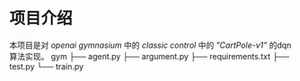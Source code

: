 # 项目介绍
本项目是对 *openai gymnasium* 中的 *classic control* 中的 *"CartPole-v1"* 的dqn算法实现。
gym
├── agent.py
├── argument.py
├── requirements.txt
├── test.py
└── train.py
<!--stackedit_data:
eyJoaXN0b3J5IjpbLTE3ODUxMzI1MDQsMTQxNjA5NjQwOSwxMz
U3MTExMjAzLDExNjQ1NDM3NzRdfQ==
-->
